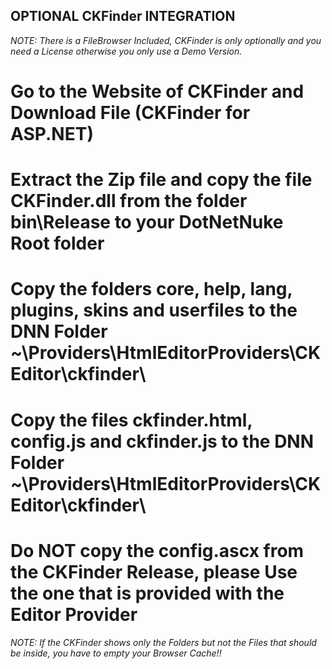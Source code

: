 ## OPTIONAL CKFinder INTEGRATION

_NOTE: There is a FileBrowser Included, CKFinder is only optionally and you need a License otherwise you only use a Demo Version._

# Go to the Website of CKFinder and Download File (CKFinder for ASP.NET)
# Extract the Zip file and copy the file CKFinder.dll from the folder bin\Release to your DotNetNuke Root folder
# Copy the folders core, help, lang, plugins, skins and userfiles to the DNN Folder ~\Providers\HtmlEditorProviders\CKEditor\ckfinder\
# Copy the files ckfinder.html, config.js and ckfinder.js to the DNN Folder ~\Providers\HtmlEditorProviders\CKEditor\ckfinder\
# Do NOT copy the config.ascx from the CKFinder Release, please Use the one that is provided with the Editor Provider

_NOTE: If the CKFinder shows only the Folders but not the Files that should be inside, you have to empty your Browser Cache!!_
